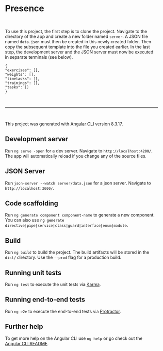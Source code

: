 # Presence

<br>

To use this project, the first step is to clone the project. Navigate to the directory of the app and create a new folder named `server`. A JSON file named `data.json` must then be created in this newly created folder. Then copy the subsequent template into the file you created earlier. In the last step, the development server and the JSON server must now be executed in separate terminals (see below). 


    {
    "exercises": [],
    "weights": [],
    "timetasks": [],
    "trainings": [],
    "tasks": []
    }

<br/>

-----------------

<br/>


This project was generated with [Angular CLI](https://github.com/angular/angular-cli) version 8.3.17.

## Development server

Run `ng serve -open` for a dev server. Navigate to `http://localhost:4200/`. The app will automatically reload if you change any of the source files.

## JSON Server

Run `json-server --watch server/data.json` for a json server. Navigate to `http://localhost:3000/`.

## Code scaffolding

Run `ng generate component component-name` to generate a new component. You can also use `ng generate directive|pipe|service|class|guard|interface|enum|module`.

## Build

Run `ng build` to build the project. The build artifacts will be stored in the `dist/` directory. Use the `--prod` flag for a production build.

## Running unit tests

Run `ng test` to execute the unit tests via [Karma](https://karma-runner.github.io).

## Running end-to-end tests

Run `ng e2e` to execute the end-to-end tests via [Protractor](http://www.protractortest.org/).

## Further help

To get more help on the Angular CLI use `ng help` or go check out the [Angular CLI README](https://github.com/angular/angular-cli/blob/master/README.md).

